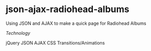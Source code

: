 # json-ajax-radiohead-albums
Using JSON and AJAX to make a quick page for Radiohead Albums


*Technology*

jQuery
JSON
AJAX
CSS Transitions/Animations
